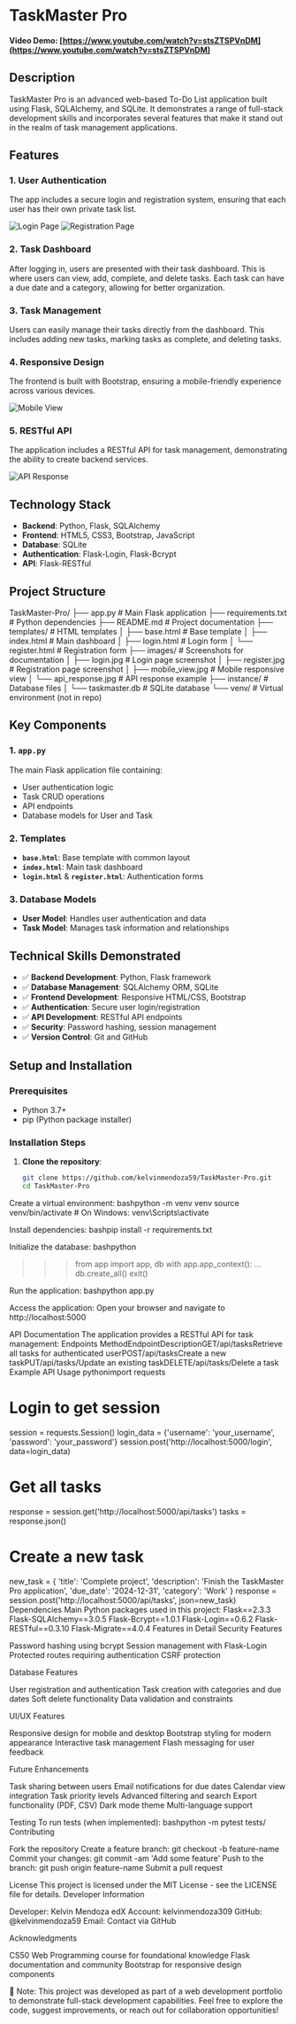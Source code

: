 # TaskMaster Pro

#### Video Demo: [https://www.youtube.com/watch?v=stsZTSPVnDM](https://www.youtube.com/watch?v=stsZTSPVnDM)

## Description

TaskMaster Pro is an advanced web-based To-Do List application built using Flask, SQLAlchemy, and SQLite. It demonstrates a range of full-stack development skills and incorporates several features that make it stand out in the realm of task management applications.

## Features

### 1. User Authentication
The app includes a secure login and registration system, ensuring that each user has their own private task list.

![Login Page](images/login.jpg)
![Registration Page](images/register.jpg)

### 2. Task Dashboard
After logging in, users are presented with their task dashboard. This is where users can view, add, complete, and delete tasks. Each task can have a due date and a category, allowing for better organization.

### 3. Task Management
Users can easily manage their tasks directly from the dashboard. This includes adding new tasks, marking tasks as complete, and deleting tasks.

### 4. Responsive Design
The frontend is built with Bootstrap, ensuring a mobile-friendly experience across various devices.

![Mobile View](images/mobile_view.jpg)

### 5. RESTful API
The application includes a RESTful API for task management, demonstrating the ability to create backend services.

![API Response](images/api_response.jpg)

## Technology Stack

- **Backend**: Python, Flask, SQLAlchemy
- **Frontend**: HTML5, CSS3, Bootstrap, JavaScript
- **Database**: SQLite
- **Authentication**: Flask-Login, Flask-Bcrypt
- **API**: Flask-RESTful

## Project Structure
TaskMaster-Pro/
├── app.py                 # Main Flask application
├── requirements.txt       # Python dependencies
├── README.md             # Project documentation
├── templates/            # HTML templates
│   ├── base.html         # Base template
│   ├── index.html        # Main dashboard
│   ├── login.html        # Login form
│   └── register.html     # Registration form
├── images/               # Screenshots for documentation
│   ├── login.jpg         # Login page screenshot
│   ├── register.jpg      # Registration page screenshot
│   ├── mobile_view.jpg   # Mobile responsive view
│   └── api_response.jpg  # API response example
├── instance/             # Database files
│   └── taskmaster.db     # SQLite database
└── venv/                 # Virtual environment (not in repo)

## Key Components

### 1. `app.py`
The main Flask application file containing:
- User authentication logic
- Task CRUD operations
- API endpoints
- Database models for User and Task

### 2. Templates
- **`base.html`**: Base template with common layout
- **`index.html`**: Main task dashboard
- **`login.html`** & **`register.html`**: Authentication forms

### 3. Database Models
- **User Model**: Handles user authentication and data
- **Task Model**: Manages task information and relationships

## Technical Skills Demonstrated

- ✅ **Backend Development**: Python, Flask framework
- ✅ **Database Management**: SQLAlchemy ORM, SQLite
- ✅ **Frontend Development**: Responsive HTML/CSS, Bootstrap
- ✅ **Authentication**: Secure user login/registration
- ✅ **API Development**: RESTful API endpoints
- ✅ **Security**: Password hashing, session management
- ✅ **Version Control**: Git and GitHub

## Setup and Installation

### Prerequisites
- Python 3.7+
- pip (Python package installer)

### Installation Steps

1. **Clone the repository**:
   ```bash
   git clone https://github.com/kelvinmendoza59/TaskMaster-Pro.git
   cd TaskMaster-Pro

Create a virtual environment:
bashpython -m venv venv
source venv/bin/activate  # On Windows: venv\Scripts\activate

Install dependencies:
bashpip install -r requirements.txt

Initialize the database:
bashpython
>>> from app import app, db
>>> with app.app_context():
...     db.create_all()
>>> exit()

Run the application:
bashpython app.py

Access the application:
Open your browser and navigate to http://localhost:5000

API Documentation
The application provides a RESTful API for task management:
Endpoints
MethodEndpointDescriptionGET/api/tasksRetrieve all tasks for authenticated userPOST/api/tasksCreate a new taskPUT/api/tasks/<id>Update an existing taskDELETE/api/tasks/<id>Delete a task
Example API Usage
pythonimport requests

# Login to get session
session = requests.Session()
login_data = {'username': 'your_username', 'password': 'your_password'}
session.post('http://localhost:5000/login', data=login_data)

# Get all tasks
response = session.get('http://localhost:5000/api/tasks')
tasks = response.json()

# Create a new task
new_task = {
    'title': 'Complete project',
    'description': 'Finish the TaskMaster Pro application',
    'due_date': '2024-12-31',
    'category': 'Work'
}
response = session.post('http://localhost:5000/api/tasks', json=new_task)
Dependencies
Main Python packages used in this project:
Flask==2.3.3
Flask-SQLAlchemy==3.0.5
Flask-Bcrypt==1.0.1
Flask-Login==0.6.2
Flask-RESTful==0.3.10
Flask-Migrate==4.0.4
Features in Detail
Security Features

Password hashing using bcrypt
Session management with Flask-Login
Protected routes requiring authentication
CSRF protection

Database Features

User registration and authentication
Task creation with categories and due dates
Soft delete functionality
Data validation and constraints

UI/UX Features

Responsive design for mobile and desktop
Bootstrap styling for modern appearance
Interactive task management
Flash messaging for user feedback

Future Enhancements

 Task sharing between users
 Email notifications for due dates
 Calendar view integration
 Task priority levels
 Advanced filtering and search
 Export functionality (PDF, CSV)
 Dark mode theme
 Multi-language support

Testing
To run tests (when implemented):
bashpython -m pytest tests/
Contributing

Fork the repository
Create a feature branch: git checkout -b feature-name
Commit your changes: git commit -am 'Add some feature'
Push to the branch: git push origin feature-name
Submit a pull request

License
This project is licensed under the MIT License - see the LICENSE file for details.
Developer Information

Developer: Kelvin Mendoza
edX Account: kelvinmendoza309
GitHub: @kelvinmendoza59
Email: Contact via GitHub

Acknowledgments

CS50 Web Programming course for foundational knowledge
Flask documentation and community
Bootstrap for responsive design components


📝 Note: This project was developed as part of a web development portfolio to demonstrate full-stack development capabilities.
Feel free to explore the code, suggest improvements, or reach out for collaboration opportunities!